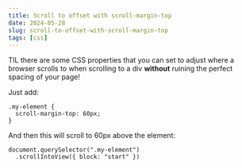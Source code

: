 ```yaml
---
title: Scroll to offset with scroll-margin-top
date: 2024-05-28
slug: scroll-to-offset-with-scroll-margin-top
tags: [css]
---
```


TIL there are some CSS properties that you can
set to adjust where a browser scrolls to when
scrolling to a div **without** ruining the
perfect spacing of your page!

Just add:

```
.my-element {
  scroll-margin-top: 60px;
}
```

And then this will scroll to 60px above the
element:

```
document.querySelector(".my-element")
  .scrollIntoView({ block: "start" })
```

